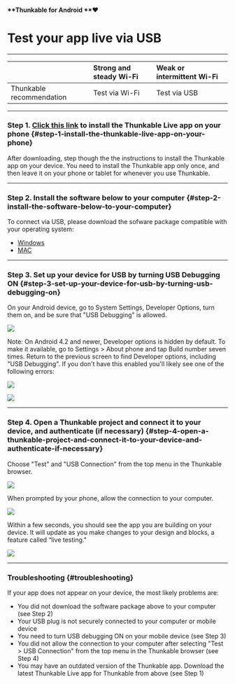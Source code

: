 #### **Thunkable for Android **❤

# Test your app live via USB

---

|  | Strong and steady Wi-Fi | Weak or intermittent Wi-Fi |
| :--- | :--- | :--- |
| Thunkable recommendation | Test via Wi-Fi | Test via USB |

---

### Step 1. [Click this link](https://play.google.com/store/apps/details?id=com.thunkable.appinventor.aicompanion3&hl=en) to install the Thunkable Live app on your phone {#step-1-install-the-thunkable-live-app-on-your-phone}

After downloading, step though the the instructions to install the Thunkable app on your device. You need to install the Thunkable app only once, and then leave it on your phone or tablet for whenever you use Thunkable.

---

### Step 2. Install the software below to your computer {#step-2-install-the-software-below-to-your-computer}

To connect via USB, please download the sofware package compatible with your operating system:

* [Windows](http://share.thunkableapps.com/setup/ThunkableStarterWindowsV3.zip)
* [MAC](http://share.thunkableapps.com/setup/ThunkableStarterMacV3.zip)

---

### Step 3. Set up your device for USB by turning USB Debugging ON {#step-3-set-up-your-device-for-usb-by-turning-usb-debugging-on}

On your Android device, go to System Settings, Developer Options, turn them on, and be sure that "USB Debugging" is allowed.

![](https://thunkable.com/explore/img/connect-usb/usb-debug.png)

Note: On Android 4.2 and newer, Developer options is hidden by default. To make it available, go to Settings &gt; About phone and tap Build number seven times. Return to the previous screen to find Developer options, including "USB Debugging". If you don't have this enabled you'll likely see one of the following errors:

![](https://thunkable.com/explore/img/connect-usb/usb-error1.png)

![](https://thunkable.com/explore/img/connect-usb/usb-error2.png)

---

### Step 4. Open a Thunkable project and connect it to your device, and authenticate \(if necessary\) {#step-4-open-a-thunkable-project-and-connect-it-to-your-device-and-authenticate-if-necessary}

Choose "Test" and "USB Connection" from the top menu in the Thunkable browser.

![](https://thunkable.com/explore/img/connect-usb/usb-test.png)

When prompted by your phone, allow the connection to your computer.

![](https://thunkable.com/explore/img/connect-usb/usb-allow.png)

Within a few seconds, you should see the app you are building on your device. It will update as you make changes to your design and blocks, a feature called “live testing."

![](https://thunkable.com/explore/img/connect-usb/usb-success.png)

---

### Troubleshooting {#troubleshooting}

If your app does not appear on your device, the most likely problems are:

* You did not download the software package above to your computer \(see Step 2\)
* Your USB plug is not securely connected to your computer or mobile device
* You need to turn USB debugging ON on your mobile device \(see Step 3\)
* You did not allow the connection to your computer after selecting "Test &gt; USB Connection" from the top menu in the Thunkable browser \(see Step 4\)
* You may have an outdated version of the Thunkable app. Download the latest Thunkable Live app for Thunkable from above \(see Step 1\)



